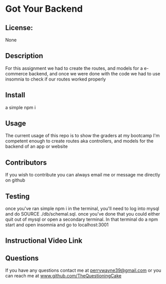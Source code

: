 # Got Your Backend

## License: 
None

 ## Description
For this assignment we had to create the routes, and models for a e-commerce backend, and once we were done with the code we had to use insomnia to check if our routes worked properly

## Install
a simple npm i

## Usage
The current usage of this repo is to show the graders at my bootcamp I'm competent enough to create routes aka controllers, and models for the backend of an app or website

## Contributors
If you wish to contribute you can always email me or message me directly on github

## Testing
 once you've ran simple npm i in the terminal, you'll need to log into mysql and do SOURCE ./db/schemal.sql. once you've done that you could either quit out of mysql or open a secondary terminal. In that terminal do a npm start and open insomnia and go to localhost:3001

## Instructional Video Link

## Questions
 If you have any questions contact me at perrywayne39@gmail.com or you can reach me at www.github.com/TheQuestioningCake
